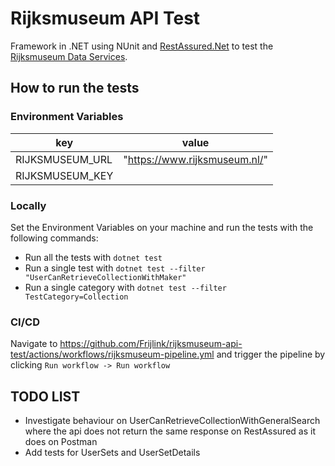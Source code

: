 # Rijksmuseum API Test

Framework in .NET using NUnit and [RestAssured.Net](https://github.com/basdijkstra/rest-assured-net) to test the [Rijksmuseum Data Services](https://data.rijksmuseum.nl/docs/).

## How to run the tests ##

### Environment Variables ###

| key             | value                        |
|-----------------|------------------------------|
| RIJKSMUSEUM_URL |"https://www.rijksmuseum.nl/" |
| RIJKSMUSEUM_KEY |                              |

### Locally ###

Set the Environment Variables on your machine and run the tests with the following commands:

* Run all the tests with `dotnet test`
* Run a single test with `dotnet test --filter "UserCanRetrieveCollectionWithMaker"`
* Run a single category with `dotnet test --filter TestCategory=Collection`

### CI/CD ###

Navigate to https://github.com/Frijlink/rijksmuseum-api-test/actions/workflows/rijksmuseum-pipeline.yml and trigger the pipeline by clicking `Run workflow -> Run workflow`

## TODO LIST ##

- Investigate behaviour on UserCanRetrieveCollectionWithGeneralSearch where the api does not return the same response on RestAssured as it does on Postman
- Add tests for UserSets and UserSetDetails
